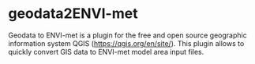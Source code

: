 # geodata2ENVI-met
Geodata to ENVI-met is a plugin for the free and open source geographic information system QGIS (https://qgis.org/en/site/). This plugin allows to quickly convert GIS data to ENVI-met model area input files.
